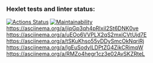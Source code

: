 ### Hexlet tests and linter status:

[![Actions Status](https://github.com/TimeToCodeSomething/frontend-project-44/actions/workflows/hexlet-check.yml/badge.svg)](https://github.com/TimeToCodeSomething/frontend-project-44/actions)
[![Maintainability](https://api.codeclimate.com/v1/badges/9d8818ff28442879c2a1/maintainability)](https://codeclimate.com/github/TimeToCodeSomething/frontend-project-44/maintainability)
https://asciinema.org/a/jipGp3qh4pRlxiI2St6DNK0ve
https://asciinema.org/a/uEOo6VVPLX2qS2mxiCVtUjd7E
https://asciinema.org/a/tSKuKhso55vDDySmcOkNqriRj
https://asciinema.org/a/lgEuSodylLDPtZG4ZikCRimqW
https://asciinema.org/a/RMZo4hegr1cz3e02AvSKZRteL
